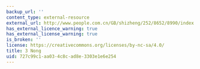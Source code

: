 ```yaml
---
backup_url: ''
content_type: external-resource
external_url: http://www.people.com.cn/GB/shizheng/252/8652/8990/index.html
has_external_licence_warning: true
has_external_license_warning: true
is_broken: ''
license: https://creativecommons.org/licenses/by-nc-sa/4.0/
title: 3 Nong
uid: 727c99c1-aa03-4c8c-ad8e-3303e1e6e254
---
```

